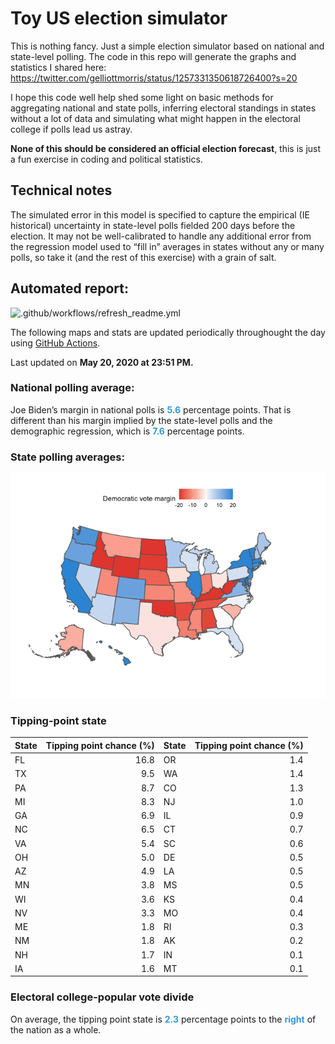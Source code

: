 Toy US election simulator
================

This is nothing fancy. Just a simple election simulator based on
national and state-level polling. The code in this repo will generate
the graphs and statistics I shared here:
<https://twitter.com/gelliottmorris/status/1257331350618726400?s=20>

I hope this code well help shed some light on basic methods for
aggregating national and state polls, inferring electoral standings in
states without a lot of data and simulating what might happen in the
electoral college if polls lead us astray.

**None of this should be considered an official election forecast**,
this is just a fun exercise in coding and political statistics.

## Technical notes

The simulated error in this model is specified to capture the empirical
(IE historical) uncertainty in state-level polls fielded 200 days before
the election. It may not be well-calibrated to handle any additional
error from the regression model used to “fill in” averages in states
without any or many polls, so take it (and the rest of this exercise)
with a grain of salt.

## Automated report:

![.github/workflows/refresh\_readme.yml](https://github.com/elliottmorris/toy-us-election-simulator/workflows/.github/workflows/refresh_readme.yml/badge.svg)

The following maps and stats are updated periodically throughought the
day using [GitHub Actions](https://github.com/features/actions).

Last updated on **May 20, 2020 at 23:51 PM.**

### National polling average:

Joe Biden’s margin in national polls is
**<span style="color: #3498DB;">5.6</span>** percentage points. That is
different than his margin implied by the state-level polls and the
demographic regression, which is
**<span style="color: #3498DB;">7.6</span>** percentage points.

### State polling averages:

![](README_files/figure-gfm/unnamed-chunk-2-1.png)<!-- -->

### Tipping-point state

| State | Tipping point chance (%) | State | Tipping point chance (%) |
| :---- | -----------------------: | :---- | -----------------------: |
| FL    |                     16.8 | OR    |                      1.4 |
| TX    |                      9.5 | WA    |                      1.4 |
| PA    |                      8.7 | CO    |                      1.3 |
| MI    |                      8.3 | NJ    |                      1.0 |
| GA    |                      6.9 | IL    |                      0.9 |
| NC    |                      6.5 | CT    |                      0.7 |
| VA    |                      5.4 | SC    |                      0.6 |
| OH    |                      5.0 | DE    |                      0.5 |
| AZ    |                      4.9 | LA    |                      0.5 |
| MN    |                      3.8 | MS    |                      0.5 |
| WI    |                      3.6 | KS    |                      0.4 |
| NV    |                      3.3 | MO    |                      0.4 |
| ME    |                      1.8 | RI    |                      0.3 |
| NM    |                      1.8 | AK    |                      0.2 |
| NH    |                      1.7 | IN    |                      0.1 |
| IA    |                      1.6 | MT    |                      0.1 |

### Electoral college-popular vote divide

On average, the tipping point state is
**<span style="color: #3498DB;">2.3</span>** percentage points to the
**<span style="color: #3498DB;">right</span>** of the nation as a whole.
